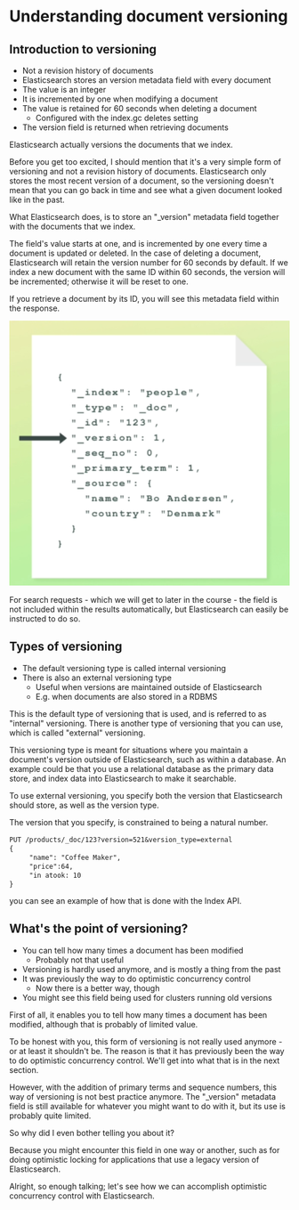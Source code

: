 # Understanding document versioning

## Introduction to versioning

- Not a revision history of documents
- Elasticsearch stores an version metadata field with every document
 - The value is an integer
 - It is incremented by one when modifying a document
 - The value is retained for 60 seconds when deleting a document
   - Configured with the index.gc deletes setting
 - The version field is returned when retrieving documents


Elasticsearch actually versions the documents that we index.

Before you get too excited, I should mention that it's a very simple form of versioning and not a revision history of documents. Elasticsearch only stores the most recent version of a document, so the versioning doesn't mean that you can go back in time and see what a given document looked like in the past.

What Elasticsearch does, is to store an "_version" metadata field together with the documents that we index.

The field's value starts at one, and is incremented by one every time a document is updated or deleted.
In the case of deleting a document, Elasticsearch will retain the version number for 60 seconds by default. If we index a new document with the same ID within 60 seconds, the version will be incremented; otherwise it will be reset to one.

If you retrieve a document by its ID, you will see this metadata field within the response.

![](images/2022-08-10_23-26.png)

For search requests - which we will get to later in the course - the field is not included within the results automatically, but Elasticsearch can easily be instructed to do so.


## Types of versioning

 - The default versioning type is called internal versioning
 - There is also an external versioning type
   - Useful when versions are maintained outside of Elasticsearch
   - E.g. when documents are also stored in a RDBMS

This is the default type of versioning that is used, and is referred to as "internal" versioning. There is another type of versioning that you can use, which is called "external" versioning.

This versioning type is meant for situations where you maintain a document's version outside of Elasticsearch, such as within a database. An example could be that you use a relational database as the primary data store, and index data into Elasticsearch to make it searchable.

To use external versioning, you specify both the version that Elasticsearch should store, as well as the version type. 

The version that you specify, is constrained to being a natural number.

```
PUT /products/_doc/123?version=521&version_type=external
{
     "name": "Coffee Maker", 
     "price":64, 
     "in atook: 10
}
```

you can see an example of how that is done with the Index API.

## What's the point of versioning?
 - You can tell how many times a document has been modified
   - Probably not that useful
 - Versioning is hardly used anymore, and is mostly a thing from the past
 - It was previously the way to do optimistic concurrency control
   - Now there is a better way, though
 - You might see this field being used for clusters running old versions

First of all, it enables you to tell how many times a document has been modified, although that is probably of limited value.

To be honest with you, this form of versioning is not really used anymore - or at least it shouldn't be. 
The reason is that it has previously been the way to do optimistic concurrency control.
We'll get into what that is in the next section.

However, with the addition of primary terms and sequence numbers, this way of versioning is not best practice anymore. 
The "_version" metadata field is still available for whatever you might want to do with it, but its use is probably quite limited.

So why did I even bother telling you about it?

Because you might encounter this field in one way or another, such as for doing optimistic locking for applications that use a legacy version of Elasticsearch.

Alright, so enough talking; let's see how we can accomplish optimistic concurrency control with Elasticsearch.